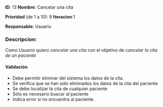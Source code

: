 **ID**: 13 
**Nombre**: Cancelar una cita

**Prioridad** (de 1 a 10): 9 
**Iteracion**:1

**Responsable**: Usuario

### Descripcion:

Como *Usuario* quiero *cancelar una cita* con el objetivo de *cancelar la cita de un paciente*

#### Validación 

* Debe permitir eliminar del sistema los datos de la cita.
* Se verifica que se han sido eliminados los datos de la cita del paciente
* Se debe localizar la cita de cualquier paciente
* Sólo es necesario buscar al paciente
* Indica error si no encuentra al paciente.